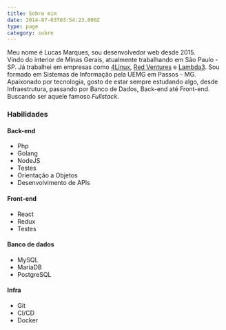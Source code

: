 ```yaml
---
title: Sobre mim
date: 2014-07-03T03:54:23.000Z
type: page
category: sobre
---
```

Meu nome é Lucas Marques, sou desenvolvedor web desde 2015.  
Vindo do interior de Minas Gerais, atualmente trabalhando em São Paulo - SP. Já trabalhei em empresas como [4Linux](https://www.4linux.com.br/), [Red Ventures](https://www.redventures.com/) e [Lambda3](https://www.lambda3.com.br/). Sou formado em Sistemas de Informação pela UEMG em Passos - MG.  
Apaixonado por tecnologia, gosto de estar sempre estudando algo, desde Infraestrutura, passando por Banco de Dados, Back-end até Front-end. Buscando ser aquele famoso *Fullstack*.

### Habilidades

#### Back-end
- Php
- Golang
- NodeJS
- Testes
- Orientação a Objetos
- Desenvolvimento de APIs

#### Front-end
- React
- Redux
- Testes

#### Banco de dados
- MySQL
- MariaDB
- PostgreSQL

#### Infra
- Git
- CI/CD
- Docker

